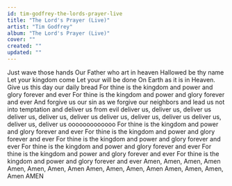 ```yaml
---
id: tim-godfrey-the-lords-prayer-live
title: "The Lord's Prayer (Live)"
artist: "Tim Godfrey"
album: "The Lord's Prayer (Live)"
cover: ""
created: ""
updated: ""
---
```


Just wave those hands
Our Father who art in heaven
Hallowed be thy name
Let your kingdom come
Let your will be done
On Earth as it is in Heaven.
Give us this day our daily bread
For thine is the kingdom and power
and glory forever and ever
For thine is the kingdom and power
and glory forever and ever
And forgive us our sin
as we forgive our neighbors
and lead us not into temptation
and deliver us from evil
deliver us, deliver us, deliver us
deliver us, deliver us, deliver us
deliver us, deliver us, deliver us
deliver us, deliver us, deliver us
ooooooooooooo
For thine is the kingdom and power
and glory forever and ever
For thine is the kingdom and power
and glory forever and ever
For thine is the kingdom and power
and glory forever and ever
For thine is the kingdom and power
and glory forever and ever
For thine is the kingdom and power
and glory forever and ever
For thine is the kingdom and power
and glory forever and ever
Amen, Amen, Amen, Amen
Amen, Amen, Amen, Amen
Amen, Amen, Amen, Amen
Amen, Amen, Amen, Amen
AMEN
